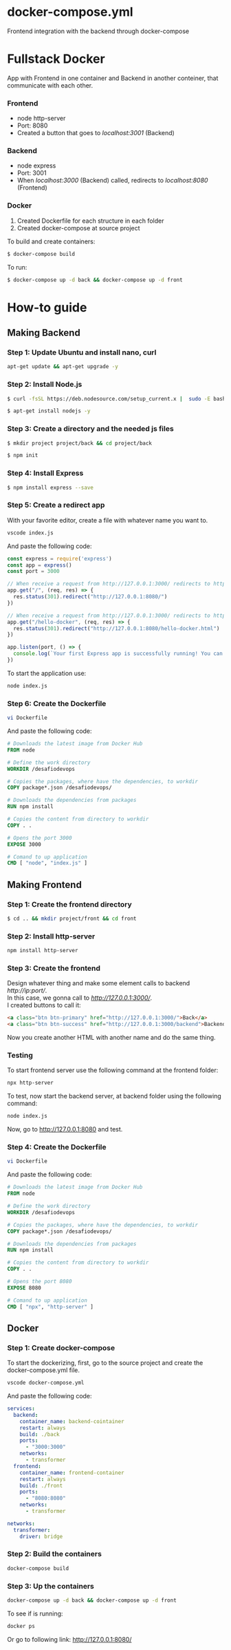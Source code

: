 # docker-compose.yml
Frontend integration with the backend through docker-compose 

# Fullstack Docker
App with Frontend in one container and Backend in another conteiner, that communicate with each other.

### Frontend
- node http-server
- Port: 8080
- Created a button that goes to *localhost:3001* (Backend)

### Backend
- node express
- Port: 3001
- When *localhost:3000* (Backend) called, redirects to *localhost:8080* (Frontend)
  
### Docker
1. Created Dockerfile for each structure in each folder
2. Created docker-compose at source project

To build and create containers:
```bash
$ docker-compose build
```

To run:
```bash
$ docker-compose up -d back && docker-compose up -d front
```

# How-to guide

## Making Backend
### Step 1: Update Ubuntu and install nano, curl
```bash
apt-get update && apt-get upgrade -y
```

### Step 2: Install Node.js
```bash
$ curl -fsSL https://deb.nodesource.com/setup_current.x |  sudo -E bash -
```
```bash
$ apt-get install nodejs -y
```

### Step 3: Create a directory and the needed js files
```bash
$ mkdir project project/back && cd project/back
```
```bash 
$ npm init
```

### Step 4: Install Express
```bash
$ npm install express --save
```

### Step 5: Create a redirect app
With your favorite editor, create a file with whatever name you want to.
```bash
vscode index.js
```
And paste the following code:
```js
const express = require('express')
const app = express()
const port = 3000

// When receive a request from http://127.0.0.1:3000/ redirects to http://127.0.0.1:8080/
app.get("/", (req, res) => {
  res.status(301).redirect("http://127.0.0.1:8080/")
})

// When receive a request from http://127.0.0.1:3000/ redirects to http://127.0.0.1:8080/hello-docker
app.get("/hello-docker", (req, res) => {
  res.status(301).redirect("http://127.0.0.1:8080/hello-docker.html")
})

app.listen(port, () => {
  console.log(`Your first Express app is successfully running! You can view the output of this app at http://localhost:${port}`)
})
```
To start the application use:
```bash
node index.js
```

### Step 6: Create the Dockerfile
```bash
vi Dockerfile
```
And paste the following code:
```Dockerfile
# Downloads the latest image from Docker Hub 
FROM node

# Define the work directory
WORKDIR /desafiodevops

# Copies the packages, where have the dependencies, to workdir
COPY package*.json /desafiodevops/

# Downloads the dependencies from packages
RUN npm install

# Copies the content from directory to workdir
COPY . .

# Opens the port 3000
EXPOSE 3000

# Comand to up application
CMD [ "node", "index.js" ]
```

## Making Frontend

### Step 1: Create the frontend directory
```bash
$ cd .. && mkdir project/front && cd front
```

### Step 2: Install http-server
```bash
npm install http-server
```
### Step 3: Create the frontend
Design whatever thing and make some element calls to backend *http://ip:port/*. <br>
In this case, we gonna call to *http://127.0.0.1:3000/*. <br>
I created buttons to call it:
```html
<a class="btn btn-primary" href="http://127.0.0.1:3000/">Back</a>
<a class="btn btn-success" href="http://127.0.0.1:3000/backend">Backend</button>
```
Now you create another HTML with another name and do the same thing.

### Testing
To start frontend server use the following command at the frontend folder: <br>
```bash
npx http-server
```
To test, now start the backend server, at backend folder using the following command:
```bash
node index.js
```
Now, go to http://127.0.0.1:8080 and test.

### Step 4: Create the Dockerfile
```bash
vi Dockerfile
```
And paste the following code:
```Dockerfile
# Downloads the latest image from Docker Hub 
FROM node

# Define the work directory
WORKDIR /desafiodevops

# Copies the packages, where have the dependencies, to workdir
COPY package*.json /desafiodevops/

# Downloads the dependencies from packages
RUN npm install

# Copies the content from directory to workdir
COPY . .

# Opens the port 8080
EXPOSE 8080

# Comand to up application
CMD [ "npx", "http-server" ]
```

## Docker
### Step 1: Create docker-compose
To start the dockerizing, first, go to the source project and create the docker-compose.yml file.
```bash
vscode docker-compose.yml
```
And paste the following code:
```yml
services:
  backend:
    container_name: backend-cointainer
    restart: always
    build: ./back
    ports:
      - "3000:3000"
    networks:
      - transformer
  frontend:
    container_name: frontend-container
    restart: always
    build: ./front
    ports:
      - "8080:8080"
    networks:
      - transformer

networks:
  transformer:
    driver: bridge
```
### Step 2: Build the containers
```bash
docker-compose build
```

### Step 3: Up the containers
```bash
docker-compose up -d back && docker-compose up -d front
```

To see if is running:
```bash
docker ps
```
Or go to following link: http://127.0.0.1:8080/
